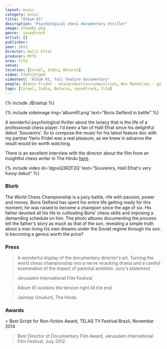 ```yaml
---
layout: music
category: music
title: "Album 61"
description: "Psychological chess documentary thriller"
image: album61.png
genre:	soundtrack
artist: []
publisher: 
year: 2013
director: Halil Efrat  
producer: MYTV
area: film
venue: 
location: [Israel, India, Belarus]
video: h7pPojklgo0
videotext: "Album 61, full feature documentary"
people: [Yaniv Fridel - mix/production/composition, Ben Mandelson - guitar]
tags: [Israel, India, Belarus, soundtrack, film]
---
```

{% include JB/setup %}

{% include sideimage img='album61.png' text="Boris Gelfand in battle" %}

A wonderful psychological thriller about the lunacy that is the life of a professional chess player. I'd been a fan of Halil Efrat since his delightful debut 'Souvenirs'. So to compose the music for his latest feature doc with my partner Yaniv Fridel was a real pleasure, as we knew in advance the result would be worth watching.

There is an excellent interview with the director about the film from an insightful chess writer in The Hindu <a href="http://www.thehindubusinessline.com/blink/play/border-of-order-and-chaos/article6574022.ece">here</a>.

{% include video id='dgosQ3RZF2Q' text="Souvenirs, Halil Efrat's very funny debut" %}

<h3>Blurb</h3>
The World Chess Championship is a juicy battle, rife with passion, power and money. Boris Gelfand has spent his entire life getting ready for this moment; he was raised to become a champion since the age of six. His father devoted all his life to cultivating Boris’ chess skills and imposing a demanding schedule on him. The photo albums documenting the process tell the father's story as much as that of the son, revealing a simple truth about a man living his own dreams under the Soviet regime through his son. Is becoming a genius worth the price?

<h3>Press</h3>
<blockquote>
<p>A wonderful display of the documentary director's art. Turning the world chess championship into a nerve wracking drama and a careful examination of the impact of parental ambition. Jury's statement</p>
<footer>Jerusalem International Film Festival</footer></blockquote>

<blockquote>
	<p>
Album 61 sustains the tension right till the end
</p>
<footer>Jaineep Unudurti, The Hindu</footer>
</blockquote>
<h3>Awards</h3>
> Best Script for Non-fiction Award, TELAS TV Festival Brazil, November 2014 

> Best Director of Documentary Film Award, Jerusalem International Film Festival, July 2012   
